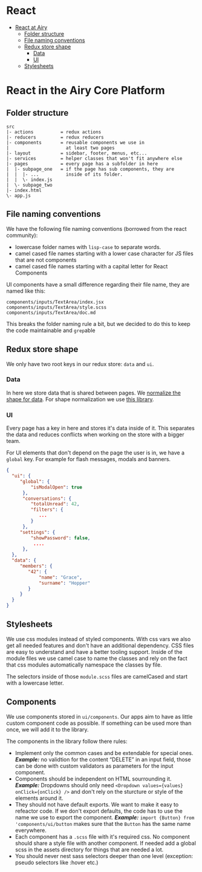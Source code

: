 # React

- [React at Airy](#react-at-airy)
  - [Folder structure](#folder-structure)
  - [File naming conventions](#file-naming-conventions)
  - [Redux store shape](#redux-store-shape)
    - [Data](#data)
    - [UI](#ui)
  - [Stylesheets](#stylesheets)

# React in the Airy Core Platform

## Folder structure

```
src
|- actions          = redux actions
|- reducers         = redux reducers
|- components       = reusable components we use in
|                     at least two pages
|- layout           = sidebar, footer, menus, etc...
|- services         = helper classes that won't fit anywhere else
|- pages            = every page has a subfolder in here
|  |- subpage_one   = if the page has sub components, they are
|  |  |- ...          inside of its folder.
|  |  \- index.js
|  \- subpage_two
|- index.html
\- app.js
```

## File naming conventions

We have the following file naming conventions (borrowed from the react community):

* lowercase folder names with `lisp-case` to separate words.
* camel cased file names starting with a lower case character for JS files that are not components
* camel cased file names starting with a capital letter for React Components

UI components have a small difference regarding their file name, they are named like this:

```
components/inputs/TextArea/index.jsx
components/inputs/TextArea/style.scss
components/inputs/TextArea/doc.md
```

This breaks the folder naming rule a bit, but we decided to do this to keep the code maintainable and `grep`able

## Redux store shape

We only have two root keys in our redux store: `data` and `ui`.

### Data

In here we store data that is shared between pages. We [normalize the shape
for
data](https://redux.js.org/recipes/structuring-reducers/normalizing-state-shape).
For shape normalization we use [this
library](https://github.com/paularmstrong/normalizr).

### UI

Every page has a key in here and stores it's data inside of it. This separates
the data and reduces conflicts when working on the store with a bigger team.

For UI elements that don't depend on the page the user is in, we have a
`global` key. For example for flash messages, modals and banners.

```json
{
  "ui": {
     "global": {
         "isModalOpen": true
      },
      "conversations": {
         "totalUnread": 42,
         "filters": {
            ...
         }
      },
     "settings": {
         "showPassword": false,
          ....
      },
  },
  "data": {
     "members": {
        "42": {
            "name": "Grace",
            "surname": "Hopper"
        }
     }
  }
}
```

## Stylesheets

We use css modules instead of styled components. With css vars we also get all
needed features and don't have an additional dependency. CSS files are easy to
understand and have a better tooling support. Inside of the module files we
use camel case to name the classes and rely on the fact that css modules
automatically namespace the classes by file.

The selectors inside of those `module.scss` files are camelCased and start with
a lowercase letter.

## Components

We use components stored in `ui/components`. Our apps aim to have as little
custom component code as possible. If something can be used more than once, we
will add it to the library.

The components in the library follow there rules:

- Implement only the common cases and be extendable for special ones. ***Example:*** no validtion for the content “DELETE” in an input field, those can be done with custom validators as parameters for the input component.
- Components should be independent on HTML sourrounding it. ***Example:*** Dropdowns should only need `<Dropdown values={values} onClick={onClick} />` and don't rely on the sturcture or style of the elements around it.
- They should not have default exports. We want to make it easy to refeactor code. If we don't export defaults, the code has to use the name we use to export the component. ***Example:*** `import {Button} from 'components/ui/button` makes sure that the `Button` has the same name everywhere.
 - Each component has a `.scss` file with it's required css. No component should share a style file with another component. If needed add a global scss in the assets directory for things that are needed a lot.
- You should never nest sass selectors deeper than one level (exception: pseudo selectors like :hover etc.)

